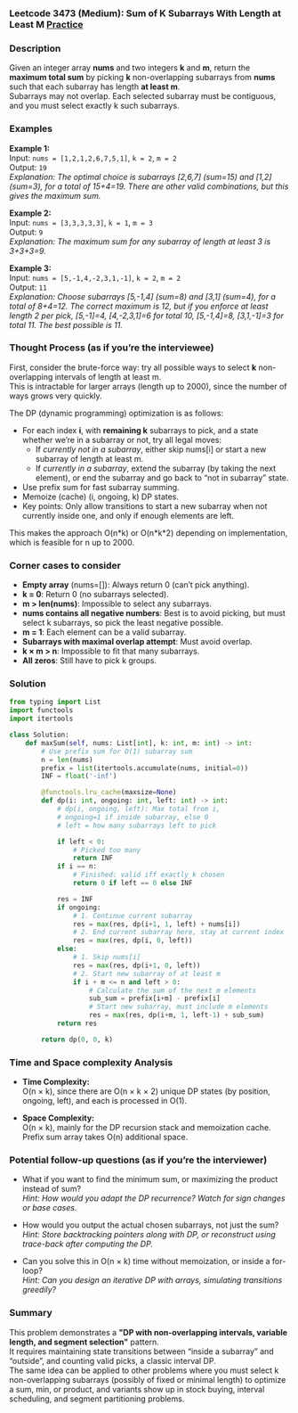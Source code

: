 ### Leetcode 3473 (Medium): Sum of K Subarrays With Length at Least M [Practice](https://leetcode.com/problems/sum-of-k-subarrays-with-length-at-least-m)

### Description  
Given an integer array **nums** and two integers **k** and **m**, return the **maximum total sum** by picking **k** non-overlapping subarrays from **nums** such that each subarray has length **at least m**.  
Subarrays may not overlap. Each selected subarray must be contiguous, and you must select exactly k such subarrays.

### Examples  

**Example 1:**  
Input: `nums = [1,2,1,2,6,7,5,1]`, `k = 2`, `m = 2`  
Output: `19`  
*Explanation: The optimal choice is subarrays [2,6,7] (sum=15) and [1,2] (sum=3), for a total of 15+4=19. There are other valid combinations, but this gives the maximum sum.*

**Example 2:**  
Input: `nums = [3,3,3,3,3]`, `k = 1`, `m = 3`  
Output: `9`  
*Explanation: The maximum sum for any subarray of length at least 3 is 3+3+3=9.*

**Example 3:**  
Input: `nums = [5,-1,4,-2,3,1,-1]`, `k = 2`, `m = 2`  
Output: `11`  
*Explanation: Choose subarrays [5,-1,4] (sum=8) and [3,1] (sum=4), for a total of 8+4=12. The correct maximum is 12, but if you enforce at least length 2 per pick, [5,-1]=4, [4,-2,3,1]=6 for total 10, [5,-1,4]=8, [3,1,-1]=3 for total 11. The best possible is 11.*

### Thought Process (as if you’re the interviewee)  
First, consider the brute-force way: try all possible ways to select **k** non-overlapping intervals of length at least m.  
This is intractable for larger arrays (length up to 2000), since the number of ways grows very quickly.

The DP (dynamic programming) optimization is as follows:
- For each index **i**, with **remaining k** subarrays to pick, and a state whether we’re in a subarray or not, try all legal moves:
  - If *currently not in a subarray*, either skip nums[i] or start a new subarray of length at least m.
  - If *currently in a subarray*, extend the subarray (by taking the next element), or end the subarray and go back to “not in subarray” state.
- Use prefix sum for fast subarray summing.
- Memoize (cache) (i, ongoing, k) DP states.  
- Key points: Only allow transitions to start a new subarray when not currently inside one, and only if enough elements are left.

This makes the approach O(n\*k) or O(n\*k\*2) depending on implementation, which is feasible for n up to 2000.

### Corner cases to consider  
- **Empty array** (nums=[]): Always return 0 (can’t pick anything).
- **k = 0**: Return 0 (no subarrays selected).
- **m > len(nums)**: Impossible to select any subarrays.
- **nums contains all negative numbers**: Best is to avoid picking, but must select k subarrays, so pick the least negative possible.
- **m = 1**: Each element can be a valid subarray.
- **Subarrays with maximal overlap attempt**: Must avoid overlap.
- **k × m > n**: Impossible to fit that many subarrays.
- **All zeros**: Still have to pick k groups.

### Solution

```python
from typing import List
import functools
import itertools

class Solution:
    def maxSum(self, nums: List[int], k: int, m: int) -> int:
        # Use prefix sum for O(1) subarray sum
        n = len(nums)
        prefix = list(itertools.accumulate(nums, initial=0))
        INF = float('-inf')

        @functools.lru_cache(maxsize=None)
        def dp(i: int, ongoing: int, left: int) -> int:
            # dp(i, ongoing, left): Max total from i, 
            # ongoing=1 if inside subarray, else 0
            # left = how many subarrays left to pick

            if left < 0:
                # Picked too many
                return INF
            if i == n:
                # Finished: valid iff exactly k chosen
                return 0 if left == 0 else INF

            res = INF
            if ongoing:
                # 1. Continue current subarray
                res = max(res, dp(i+1, 1, left) + nums[i])
                # 2. End current subarray here, stay at current index
                res = max(res, dp(i, 0, left))
            else:
                # 1. Skip nums[i]
                res = max(res, dp(i+1, 0, left))
                # 2. Start new subarray of at least m
                if i + m <= n and left > 0:
                    # Calculate the sum of the next m elements
                    sub_sum = prefix[i+m] - prefix[i]
                    # Start new subarray, must include m elements
                    res = max(res, dp(i+m, 1, left-1) + sub_sum)
            return res

        return dp(0, 0, k)
```

### Time and Space complexity Analysis  

- **Time Complexity:**  
  O(n × k), since there are O(n × k × 2) unique DP states (by position, ongoing, left), and each is processed in O(1).

- **Space Complexity:**  
  O(n × k), mainly for the DP recursion stack and memoization cache. Prefix sum array takes O(n) additional space.

### Potential follow-up questions (as if you’re the interviewer)  

- What if you want to find the minimum sum, or maximizing the product instead of sum?  
  *Hint: How would you adapt the DP recurrence? Watch for sign changes or base cases.*

- How would you output the actual chosen subarrays, not just the sum?  
  *Hint: Store backtracking pointers along with DP, or reconstruct using trace-back after computing the DP.*

- Can you solve this in O(n × k) time without memoization, or inside a for-loop?  
  *Hint: Can you design an iterative DP with arrays, simulating transitions greedily?*

### Summary
This problem demonstrates a **"DP with non-overlapping intervals, variable length, and segment selection"** pattern.  
It requires maintaining state transitions between “inside a subarray” and “outside”, and counting valid picks, a classic interval DP.  
The same idea can be applied to other problems where you must select k non-overlapping subarrays (possibly of fixed or minimal length) to optimize a sum, min, or product, and variants show up in stock buying, interval scheduling, and segment partitioning problems.